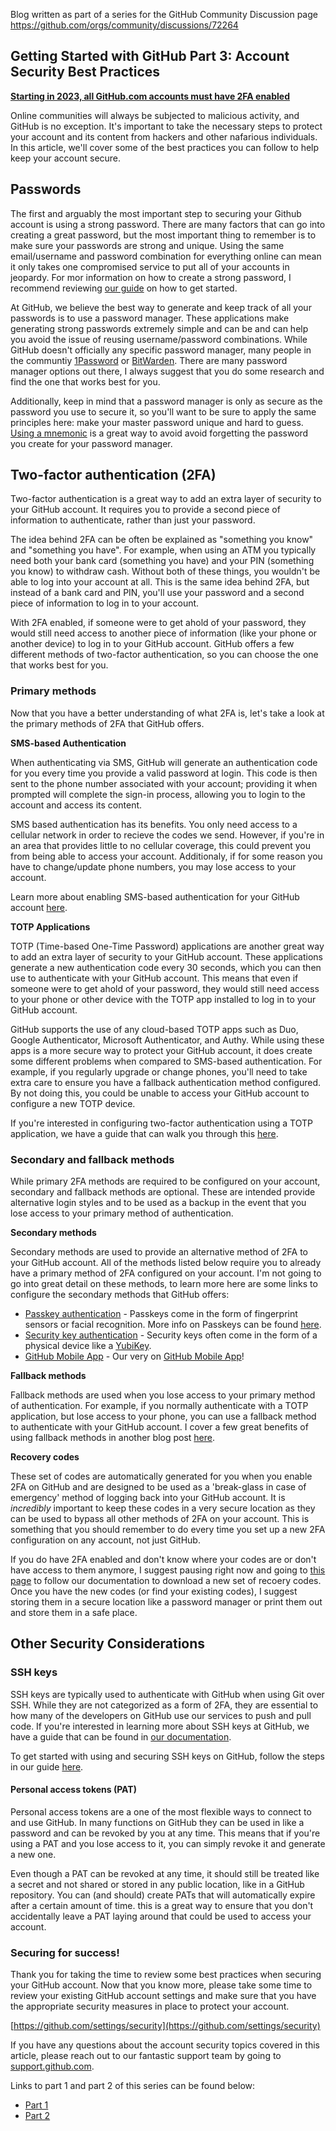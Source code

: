 Blog written as part of a series for the GitHub Community Discussion page
https://github.com/orgs/community/discussions/72264

## Getting Started with GitHub Part 3: Account Security Best Practices

**[Starting in 2023, all GitHub.com accounts must have 2FA enabled](https://docs.github.com/en/authentication/securing-your-account-with-two-factor-authentication-2fa/about-mandatory-two-factor-authentication)**

Online communities will always be subjected to malicious activity, and GitHub is no exception. It's important to take the necessary steps to protect your account and its content from hackers and other nafarious individuals. In this article, we'll cover some of the best practices you can follow to help keep your account secure.

## Passwords

The first and arguably the most important step to securing your Github account is using a strong password. There are many factors that can go into creating a great password, but the most important thing to remember is to make sure your passwords are strong and unique. Using the same email/username and password combination for everything online can mean it only takes one compromised service to put all of your accounts in jeopardy. For mor information on how to create a strong password, I recommend reviewing [our guide](https://help.github.com/articles/creating-a-strong-password/) on how to get started.

At GitHub, we believe the best way to generate and keep track of all your passwords is to use a password manager. These applications make generating strong passwords extremely simple and can be and can help you avoid the issue of reusing username/password combinations. While GitHub doesn't officially any specific password manager, many people in the communtiy [1Password](https://1password.com/) or [BitWarden](https://bitwarden.com/). There are many password manager options out there, I always suggest that you do some research and find the one that works best for you.

Additionally, keep in mind that a password manager is only as secure as the password you use to secure it, so you'll want to be sure to apply the same principles here: make your master password unique and hard to guess. [Using a mnemonic](https://xkcd.com/936/) is a great way to avoid avoid forgetting the password you create for your password manager.

## Two-factor authentication (2FA)

Two-factor authentication is a great way to add an extra layer of security to your GitHub account. It requires you to provide a second piece of information to authenticate, rather than just your password. 

The idea behind 2FA can be often be explained as "something you know" and "something you have". For example, when using an ATM you typically need both your bank card (something you have) and your PIN (something you know) to withdraw cash. Without both of these things, you wouldn't be able to log into your account at all. This is the same idea behind 2FA, but instead of a bank card and PIN, you'll use your password and a second piece of information to log in to your account.

With 2FA enabled, if someone were to get ahold of your password, they would still need access to another piece of information (like your phone or another device) to log in to your GitHub account. GitHub offers a few different methods of two-factor authentication, so you can choose the one that works best for you. 

### Primary methods

Now that you have a better understanding of what 2FA is, let's take a look at the primary methods of 2FA that GitHub offers.

**SMS-based Authentication**

When authenticating via SMS, GitHub will generate an authentication code for you every time you provide a valid password at login. This code is then sent to the phone number associated with your account; providing it when prompted will complete the sign-in process, allowing you to login to the account and access its content.

SMS based authentication has its benefits. You only need access to a cellular network in order to recieve the codes we send. However, if you're in an area that provides little to no cellular coverage, this could prevent you from being able to access your account. Additionaly, if for some reason you have to change/update phone numbers, you may lose access to your account.

Learn more about enabling SMS-based authentication for your GitHub account [here](https://docs.github.com/en/authentication/securing-your-account-with-two-factor-authentication-2fa/configuring-two-factor-authentication#configuring-two-factor-authentication-using-text-messages).

**TOTP Applications**

TOTP (Time-based One-Time Password) applications are another great way to add an extra layer of security to your GitHub account. These applications generate a new authentication code every 30 seconds, which you can then use to authenticate with your GitHub account. This means that even if someone were to get ahold of your password, they would still need access to your phone or other device with the TOTP app installed to log in to your GitHub account.

GitHub supports the use of any cloud-based TOTP apps such as Duo, Google Authenticator, Microsoft Authenticator, and Authy. While using these apps is a more secure way to protect your GitHub account, it does create some different problems when compared to SMS-based authentication. For example, if you regularly upgrade or change phones, you'll need to take extra care to ensure you have a fallback authentication method configured. By not doing this, you could be unable to access your GitHub account to configure a new TOTP device.

If you're interested in configuring two-factor authentication using a TOTP application, we have a guide that can walk you through this [here](https://docs.github.com/en/authentication/securing-your-account-with-two-factor-authentication-2fa/configuring-two-factor-authentication#configuring-two-factor-authentication-using-a-totp-app).

### Secondary and fallback methods

While primary 2FA methods are required to be configured on your account, secondary and fallback methods are optional. These are intended provide alternative login styles and to be used as a backup in the event that you lose access to your primary method of authentication.

**Secondary methods**

Secondary methods are used to provide an alternative method of 2FA to your GitHub account. All of the methods listed below require you to already have a primary method of 2FA configured on your account. I'm not going to go into great detail on these methods, to learn more here are some links to configure the secondary methods that GitHub offers:

- [Passkey authentication](https://docs.github.com/en/authentication/securing-your-account-with-two-factor-authentication-2fa/configuring-two-factor-authentication#configuring-two-factor-authentication-using-a-passkey) - Passkeys come in the form of fingerprint sensors or facial recognition. More info on Passkeys can be found [here](https://docs.github.com/en/authentication/authenticating-with-a-passkey/about-passkeys).
- [Security key authentication](https://docs.github.com/en/authentication/securing-your-account-with-two-factor-authentication-2fa/configuring-two-factor-authentication#configuring-two-factor-authentication-using-a-security-key) - Security keys often come in the form of a physical device like a [YubiKey](https://www.yubico.com/products/).
- [GitHub Mobile App](https://docs.github.com/en/authentication/securing-your-account-with-two-factor-authentication-2fa/configuring-two-factor-authentication#configuring-two-factor-authentication-using-github-mobile) - Our very on [GitHub Mobile App](https://github.com/mobile)!

**Fallback methods**

Fallback methods are used when you lose access to your primary method of authentication. For example, if you normally authenticate with a TOTP application, but lose access to your phone, you can use a fallback method to authenticate with your GitHub account. I cover a few great benefits of using fallback methods in another blog post [here](https://github.com/orgs/community/discussions/29814).

**Recovery codes**

These set of codes are automatically generated for you when you enable 2FA on GitHub and are designed to be used as a 'break-glass in case of emergency' method of logging back into your GitHub account. It is *incredibly* important to keep these codes in a very secure location as they can be used to bypass all other methods of 2FA on your account. This is something that you should remember to do every time you set up a new 2FA configuration on any account, not just GitHub. 

If you do have 2FA enabled and don't know where your codes are or don't have access to them anymore, I suggest pausing right now and going to [this page](https://docs.github.com/en/authentication/securing-your-account-with-two-factor-authentication-2fa/configuring-two-factor-authentication-recovery-methods#generating-a-new-set-of-recovery-codes) to follow our documentation to download a new set of recoery codes. Once you have the new codes (or find your existing codes), I suggest storing them in a secure location like a password manager or print them out and store them in a safe place.

## Other Security Considerations

### SSH keys

SSH keys are typically used to authenticate with GitHub when using Git over SSH. While they are not categorized as a form of 2FA, they are essential to how many of the developers on GitHub use our services to push and pull code. If you're interested in learning more about SSH keys at GitHub, we have a guide that can be found in [our documentation](https://docs.github.com/en/authentication/connecting-to-github-with-ssh/about-ssh).

To get started with using and securing SSH keys on GitHub, follow the steps in our guide [here](https://docs.github.com/en/authentication/connecting-to-github-with-ssh/generating-a-new-ssh-key-and-adding-it-to-the-ssh-agent).

#### Personal access tokens (PAT)

Personal access tokens are a one of the most flexible ways to connect to and use GitHub. In many functions on GitHub they can be used in like a password and can be revoked by you at any time. This means that if you're using a PAT and you lose access to it, you can simply revoke it and generate a new one. 

Even though a PAT can be revoked at any time, it should still be treated like a secret and not shared or stored in any public location, like in a GitHub repository. You can (and should) create PATs that will automatically expire after a certain amount of time. this is a great way to ensure that you don't accidentally leave a PAT laying around that could be used to access your account.

### Securing for success!

Thank you for taking the time to review some best practices when securing your GitHub account. Now that you know more, please take some time to review your existing GitHub account settings and make sure that you have the appropriate security measures in place to protect your account.

[https://github.com/settings/security](https://github.com/settings/security)

If you have any questions about the account security topics covered in this article, please reach out to our fantastic support team by going to [support.github.com](https://support.github.com/).

Links to part 1 and part 2 of this series can be found below:

- [Part 1](https://github.com/orgs/community/discussions/39082)
- [Part 2](https://github.com/orgs/community/discussions/47569)
